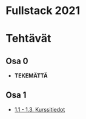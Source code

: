 # Fullstack 2021

# Tehtävät

## Osa 0

* **TEKEMÄTTÄ**

## Osa 1

* [1.1 - 1.3. Kurssitiedot](/home/ari/ohjelmointi/fullstack2021/tehtavat/osa1/kurssitiedot) 